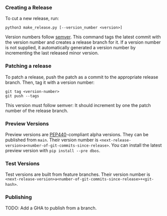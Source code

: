 ### Creating a Release

To cut a new release, run:

```shell
python3 make_release.py [--version_number <version>]
```

Version numbers follow [semver](https://semver.org/).
This command tags the latest commit with the version number and creates a release branch for it.
If a version number is not supplied, it automatically generated a version number by incrementing the last released minor version.

### Patching a release 

To patch a release, push the patch as a commit to the appropriate release branch.
Then, tag it with a version number:

```shell
git tag <version-number>
git push --tags
```

This version must follow semver: It should increment by one the patch number of the release branch.

### Preview Versions

Preview versions are [PEP440](https://peps.python.org/pep-0440/)-compliant alpha versions.
They can be published from `main`.
Their version number is `<next-release-version>a<number-of-git-commits-since-release>`.
You can install the latest preview version with `pip install --pre dbos`.

### Test Versions

Test versions are built from feature branches.
Their version number is `<next-release-version>a<number-of-git-commits-since-release>+<git-hash>`.

### Publishing

TODO: Add a GHA to publish from a branch.
